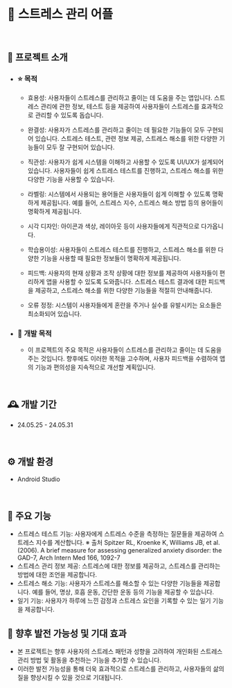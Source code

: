 ﻿# 🤗 스트레스 관리 어플
<br>

## 🌹 프로젝트 소개
- ### ⭐ 목적
   - 효용성: 사용자들이 스트레스를 관리하고 줄이는 데 도움을 주는 앱입니다. 스트레스 관리에 관한 정보, 테스트 등을 제공하여 사용자들이 스트레스를 효과적으로 관리할 수 있도록 돕습니다.
     
   - 완결성: 사용자가 스트레스를 관리하고 줄이는 데 필요한 기능들이 모두 구현되어 있습니다. 스트레스 테스트, 관련 정보 제공, 스트레스 해소를 위한 다양한 기능들이 모두 잘 구현되어 있습니다.
     
   - 직관성: 사용자가 쉽게 시스템을 이해하고 사용할 수 있도록 UI/UX가 설계되어 있습니다. 사용자들이 쉽게 스트레스 테스트를 진행하고, 스트레스 해소를 위한 다양한 기능을 사용할 수 있습니다.
     
   - 라벨링: 시스템에서 사용되는 용어들은 사용자들이 쉽게 이해할 수 있도록 명확하게 제공됩니다. 예를 들어, 스트레스 지수, 스트레스 해소 방법 등의 용어들이 명확하게 제공됩니다.
     
   - 시각 디자인: 아이콘과 색상, 레이아웃 등이 사용자들에게 직관적으로 다가옵니다.
     
   - 학습용이성: 사용자들이 스트레스 테스트를 진행하고, 스트레스 해소를 위한 다양한 기능을 사용할 때 필요한 정보들이 명확하게 제공됩니다.
     
   - 피드백: 사용자의 현재 상황과 조작 상황에 대한 정보를 제공하여 사용자들이 편리하게 앱을 사용할 수 있도록 도와줍니다. 스트레스 테스트 결과에 대한 피드백을 제공하고, 스트레스 해소를 위한 다양한 기능들을 적절히 안내해줍니다.
     
   - 오류 정정: 시스템이 사용자들에게 혼란을 주거나 실수를 유발시키는 요소들은 최소화되어 있습니다.

- ### 🌈 개발 목적 
   - 이 프로젝트의 주요 목적은 사용자들이 스트레스를 관리하고 줄이는 데 도움을 주는 것입니다. 향후에도 이러한 목적을 고수하며, 사용자 피드백을 수렴하여 앱의 기능과 편의성을 지속적으로 개선할 계획입니다.

<br>

## 🕰️ 개발 기간
* 24.05.25 - 24.05.31
<br>

 ## ⚙️ 개발 환경
- Android Studio 
<br>

## 🌸 주요 기능
- 스트레스 테스트 기능: 사용자에게 스트레스 수준을 측정하는 질문들을 제공하여 스트레스 지수를 계산합니다.
  ※ 출처
   Spitzer RL, Kroenke K, Williams JB, et al.(2006). A brief measure for assessing generalized anxiety disorder: the GAD-7, Arch Intern Med 166, 1092-7
- 스트레스 관리 정보 제공: 스트레스에 대한 정보를 제공하고, 스트레스를 관리하는 방법에 대한 조언을 제공합니다.
- 스트레스 해소 기능: 사용자가 스트레스를 해소할 수 있는 다양한 기능들을 제공합니다. 예를 들어, 명상, 호흡 운동, 간단한 운동 등의 기능을 제공할 수 있습니다.
- 일기 기능: 사용자가 하루에 느낀 감정과 스트레스 요인을 기록할 수 있는 일기 기능을 제공합니다.

## 🍎 향후 발전 가능성 및 기대 효과
- 본 프로젝트는 향후 사용자의 스트레스 패턴과 성향을 고려하여 개인화된 스트레스 관리 방법 및 활동을 추천하는 기능을 추가할 수 있습니다.
- 이러한 발전 가능성을 통해 더욱 효과적으로 스트레스를 관리하고, 사용자들의 삶의 질을 향상시킬 수 있을 것으로 기대됩니다.
